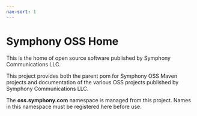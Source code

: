 ```yaml
---
nav-sort: 1
---
```

# Symphony OSS Home
This is the home of open source software published by Symphony Communications LLC.

This project provides both the parent pom for Symphony OSS Maven projects and documentation
of the various OSS projects published by Symphony Communications LLC.

The **oss.symphony.com** namespace is managed from this project. Names in this namespace must be
registered here before use. 


